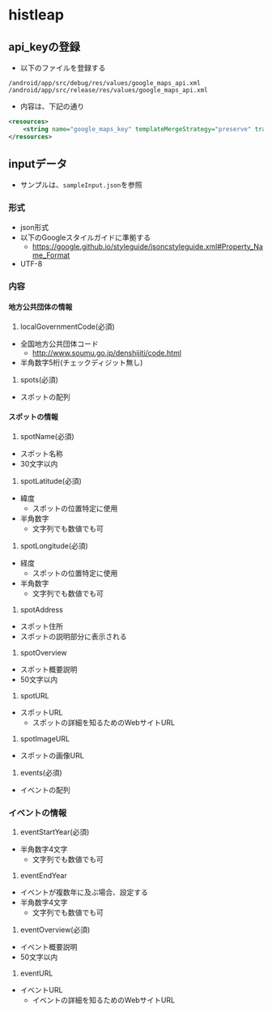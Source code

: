 # histleap
## api_keyの登録
- 以下のファイルを登録する

`/android/app/src/debug/res/values/google_maps_api.xml`
`/android/app/src/release/res/values/google_maps_api.xml`

- 内容は、下記の通り

```xml
<resources>
    <string name="google_maps_key" templateMergeStrategy="preserve" translatable="false">MAPS_APIKEY</string>
</resources>
```

## inputデータ
- サンプルは、`sampleInput.json`を参照

### 形式
- json形式
- 以下のGoogleスタイルガイドに準拠する
  - https://google.github.io/styleguide/jsoncstyleguide.xml#Property_Name_Format
- UTF-8

### 内容
#### 地方公共団体の情報
1. localGovernmentCode(必須)
  - 全国地方公共団体コード
    - http://www.soumu.go.jp/denshijiti/code.html
  - 半角数字5桁(チェックディジット無し)
1. spots(必須)
  - スポットの配列

#### スポットの情報
1. spotName(必須)
  - スポット名称
  - 30文字以内
1. spotLatitude(必須)
  - 緯度
    - スポットの位置特定に使用
  - 半角数字
    - 文字列でも数値でも可
1. spotLongitude(必須)
  - 経度
    - スポットの位置特定に使用
  - 半角数字
    - 文字列でも数値でも可
1. spotAddress
  - スポット住所
  - スポットの説明部分に表示される
1. spotOverview
  - スポット概要説明
  - 50文字以内
1. spotURL
  - スポットURL
    - スポットの詳細を知るためのWebサイトURL
1. spotImageURL
  - スポットの画像URL
1. events(必須)
  - イベントの配列

### イベントの情報
1. eventStartYear(必須)
  - 半角数字4文字
    - 文字列でも数値でも可
1. eventEndYear
  - イベントが複数年に及ぶ場合、設定する
  - 半角数字4文字
    - 文字列でも数値でも可
1. eventOverview(必須)
  - イベント概要説明
  - 50文字以内
1. eventURL
  - イベントURL
    - イベントの詳細を知るためのWebサイトURL
